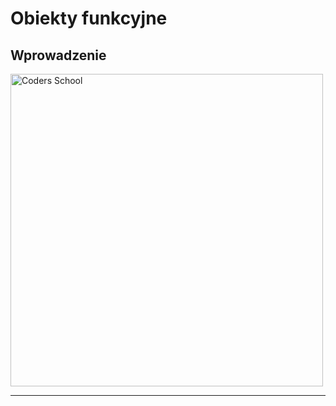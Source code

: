 <!-- .slide: data-background="#111111" -->

# Obiekty funkcyjne

## Wprowadzenie

<a href="https://coders.school">
    <img width="500" data-src="../img/coders_school_logo.png" src="../img/coders_school_logo.png" alt="Coders School" class="plain">
</a>

___
